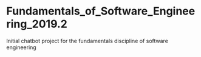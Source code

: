 # Fundamentals_of_Software_Engineering_2019.2

Initial chatbot project for the fundamentals discipline of software engineering

